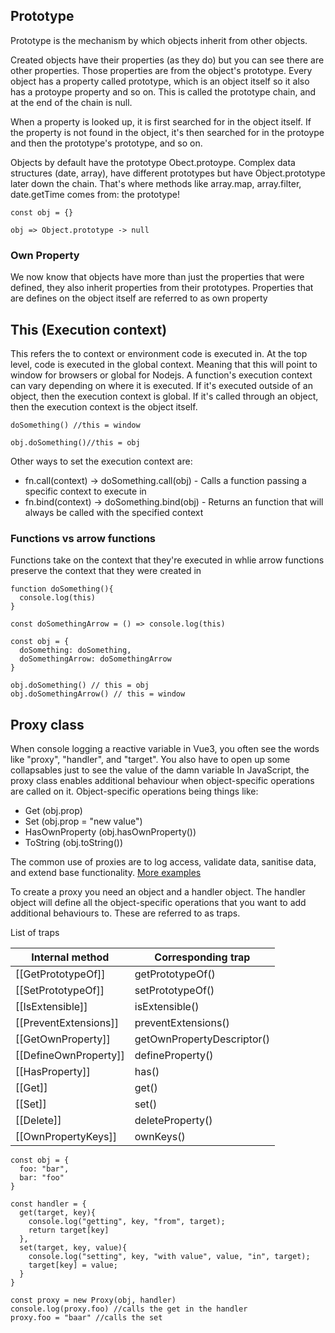 
## Prototype
Prototype is the mechanism by which objects inherit from other objects.

Created objects have their properties (as they do) but you can see there are other properties. Those properties are from the object's prototype.
Every object has a property called prototype, which is an object itself so it also has a protoype property and so on. This is called the prototype chain, and at the end of the chain is null.

When a property is looked up, it is first searched for in the object itself. If the property is not found in the object, it's then searched for in the protoype and then the prototype's prototype, and so on.

Objects by default have the prototype Obect.protoype. Complex data structures (date, array), have different prototypes but have Object.prototype later down the chain. That's where methods like array.map, array.filter, date.getTime comes from: the prototype!

```
const obj = {}

obj => Object.prototype -> null
```

### Own Property
We now know that objects have more than just the properties that were defined, they also inherit properties from their prototypes. Properties that are defines on the object itself are referred to as own property

## This (Execution context)

This refers the to context or environment code is executed in. At the top level, code is executed in the global context. Meaning that this will point to window for browsers or global for Nodejs.
A function's execution context can vary depending on where it is executed. If it's executed outside of an object, then the execution context is global. If it's called through an object, then the execution context is the object itself.

```
doSomething() //this = window

obj.doSomething()//this = obj
```

Other ways to set the execution context are:
- fn.call(context) -> doSomething.call(obj) - Calls a function passing a specific context to execute in
- fn.bind(context) -> doSomething.bind(obj) - Returns an function that will always be called with the specified context


### Functions vs arrow functions
Functions take on the context that they're executed in whlie arrow functions preserve the context that they were created in

```
function doSomething(){
  console.log(this)
}

const doSomethingArrow = () => console.log(this)

const obj = {
  doSomething: doSomething,
  doSomethingArrow: doSomethingArrow
}

obj.doSomething() // this = obj
obj.doSomethingArrow() // this = window
```


## Proxy class
When console logging a reactive variable in Vue3, you often see the words like "proxy", "handler", and "target". You also have to open up some collapsables just to see the value of the damn variable 
In JavaScript, the proxy class enables additional behaviour when object-specific operations are called on it. 
Object-specific operations being things like:
- Get (obj.prop)
- Set (obj.prop = "new value")
- HasOwnProperty (obj.hasOwnProperty())
- ToString (obj.toString())

The common use of proxies are to log access, validate data, sanitise data, and extend base functionality.
[More examples](https://github.com/mikaelbr/awesome-es2015-proxy)

To create a proxy you need an object and a handler object. The handler object will define all the object-specific operations that you want to add additional behaviours to. These are referred to as traps. 

List of traps

| Internal method    | Corresponding trap |
| -------- | ------- |
| [[GetPrototypeOf]]  | getPrototypeOf()    |
| [[SetPrototypeOf]] | setPrototypeOf()     |
| [[IsExtensible]]    | isExtensible()    |
| [[PreventExtensions]]    | preventExtensions()    |
| [[GetOwnProperty]]    | getOwnPropertyDescriptor()    |
| [[DefineOwnProperty]]    | defineProperty()    |
| [[HasProperty]]    | has()    |
| [[Get]]    | get()    |
| [[Set]]    | set()    |
| [[Delete]]    | deleteProperty()    |
| [[OwnPropertyKeys]]    | ownKeys()    |


```
const obj = {
  foo: "bar",
  bar: "foo"
}

const handler = {
  get(target, key){
    console.log("getting", key, "from", target);
    return target[key]
  },
  set(target, key, value){
    console.log("setting", key, "with value", value, "in", target);
    target[key] = value;
  }
}

const proxy = new Proxy(obj, handler)
console.log(proxy.foo) //calls the get in the handler
proxy.foo = "baar" //calls the set
```

